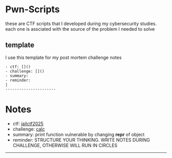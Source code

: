 # Pwn-Scripts

these are CTF scripts that I developed during my cybersecurity studies. each one is assciated with the source of the problem I needed to solve

## template
I use this template for my post mortem challenge notes
```
- ctf: []()
- challenge: []() 
- summary:
- reminder:
|
----------------------
```

# Notes
- ctf: [jailctf2025](jailctf/)
- challenge: [calc](jailctf/calc)
- summary: print function vulnerable by changing __repr__ of object
- reminder: STRUCTURE YOUR THINKING. WRITE NOTES DURING CHALLENGE, OTHERWISE WILL RUN IN CIRCLES
--------------------------------------



